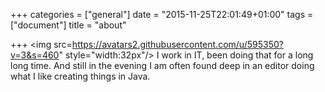+++
categories = ["general"]
date = "2015-11-25T22:01:49+01:00"
tags = ["document"]
title = "about"

+++
<img src=https://avatars2.githubusercontent.com/u/595350?v=3&s=460" style="width:32px"/> I work in IT, been doing that for a long long time. And still in the evening I am often found deep in an editor doing what I like
creating things in Java.
